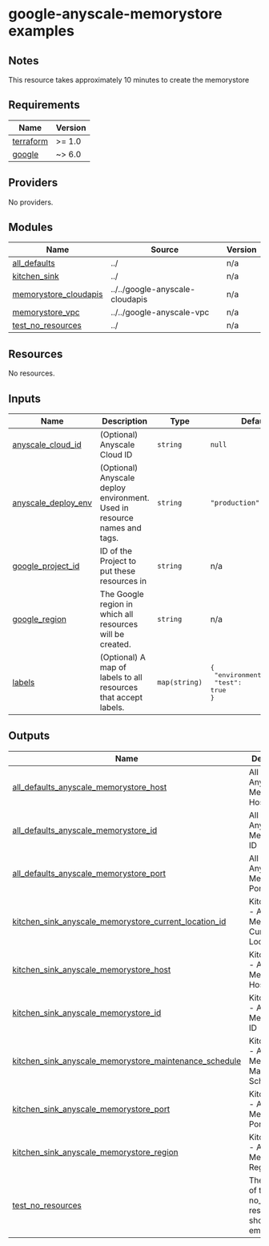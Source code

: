 # google-anyscale-memorystore examples

## Notes
This resource takes approximately 10 minutes to create the memorystore

<!-- BEGIN_TF_DOCS -->
## Requirements

| Name | Version |
|------|---------|
| <a name="requirement_terraform"></a> [terraform](#requirement\_terraform) | >= 1.0 |
| <a name="requirement_google"></a> [google](#requirement\_google) | ~> 6.0 |

## Providers

No providers.

## Modules

| Name | Source | Version |
|------|--------|---------|
| <a name="module_all_defaults"></a> [all\_defaults](#module\_all\_defaults) | ../ | n/a |
| <a name="module_kitchen_sink"></a> [kitchen\_sink](#module\_kitchen\_sink) | ../ | n/a |
| <a name="module_memorystore_cloudapis"></a> [memorystore\_cloudapis](#module\_memorystore\_cloudapis) | ../../google-anyscale-cloudapis | n/a |
| <a name="module_memorystore_vpc"></a> [memorystore\_vpc](#module\_memorystore\_vpc) | ../../google-anyscale-vpc | n/a |
| <a name="module_test_no_resources"></a> [test\_no\_resources](#module\_test\_no\_resources) | ../ | n/a |

## Resources

No resources.

## Inputs

| Name | Description | Type | Default | Required |
|------|-------------|------|---------|:--------:|
| <a name="input_anyscale_cloud_id"></a> [anyscale\_cloud\_id](#input\_anyscale\_cloud\_id) | (Optional) Anyscale Cloud ID | `string` | `null` | no |
| <a name="input_anyscale_deploy_env"></a> [anyscale\_deploy\_env](#input\_anyscale\_deploy\_env) | (Optional) Anyscale deploy environment. Used in resource names and tags. | `string` | `"production"` | no |
| <a name="input_google_project_id"></a> [google\_project\_id](#input\_google\_project\_id) | ID of the Project to put these resources in | `string` | n/a | yes |
| <a name="input_google_region"></a> [google\_region](#input\_google\_region) | The Google region in which all resources will be created. | `string` | n/a | yes |
| <a name="input_labels"></a> [labels](#input\_labels) | (Optional) A map of labels to all resources that accept labels. | `map(string)` | <pre>{<br/>  "environment": "test",<br/>  "test": true<br/>}</pre> | no |

## Outputs

| Name | Description |
|------|-------------|
| <a name="output_all_defaults_anyscale_memorystore_host"></a> [all\_defaults\_anyscale\_memorystore\_host](#output\_all\_defaults\_anyscale\_memorystore\_host) | All Defaults - Anyscale Memorystore Host Name |
| <a name="output_all_defaults_anyscale_memorystore_id"></a> [all\_defaults\_anyscale\_memorystore\_id](#output\_all\_defaults\_anyscale\_memorystore\_id) | All Defaults - Anyscale Memorystore ID |
| <a name="output_all_defaults_anyscale_memorystore_port"></a> [all\_defaults\_anyscale\_memorystore\_port](#output\_all\_defaults\_anyscale\_memorystore\_port) | All Defaults - Anyscale Memorystore Port |
| <a name="output_kitchen_sink_anyscale_memorystore_current_location_id"></a> [kitchen\_sink\_anyscale\_memorystore\_current\_location\_id](#output\_kitchen\_sink\_anyscale\_memorystore\_current\_location\_id) | Kitchen Sink - Anyscale Memorystore Current Location ID |
| <a name="output_kitchen_sink_anyscale_memorystore_host"></a> [kitchen\_sink\_anyscale\_memorystore\_host](#output\_kitchen\_sink\_anyscale\_memorystore\_host) | Kitchen Sink - Anyscale Memorystore Host Name |
| <a name="output_kitchen_sink_anyscale_memorystore_id"></a> [kitchen\_sink\_anyscale\_memorystore\_id](#output\_kitchen\_sink\_anyscale\_memorystore\_id) | Kitchen Sink - Anyscale Memorystore ID |
| <a name="output_kitchen_sink_anyscale_memorystore_maintenance_schedule"></a> [kitchen\_sink\_anyscale\_memorystore\_maintenance\_schedule](#output\_kitchen\_sink\_anyscale\_memorystore\_maintenance\_schedule) | Kitchen Sink - Anyscale Memorystore Maintenance Schedule |
| <a name="output_kitchen_sink_anyscale_memorystore_port"></a> [kitchen\_sink\_anyscale\_memorystore\_port](#output\_kitchen\_sink\_anyscale\_memorystore\_port) | Kitchen Sink - Anyscale Memorystore Port |
| <a name="output_kitchen_sink_anyscale_memorystore_region"></a> [kitchen\_sink\_anyscale\_memorystore\_region](#output\_kitchen\_sink\_anyscale\_memorystore\_region) | Kitchen Sink - Anyscale Memorystore Region |
| <a name="output_test_no_resources"></a> [test\_no\_resources](#output\_test\_no\_resources) | The outputs of the no\_resource resource - should be empty |
<!-- END_TF_DOCS -->
